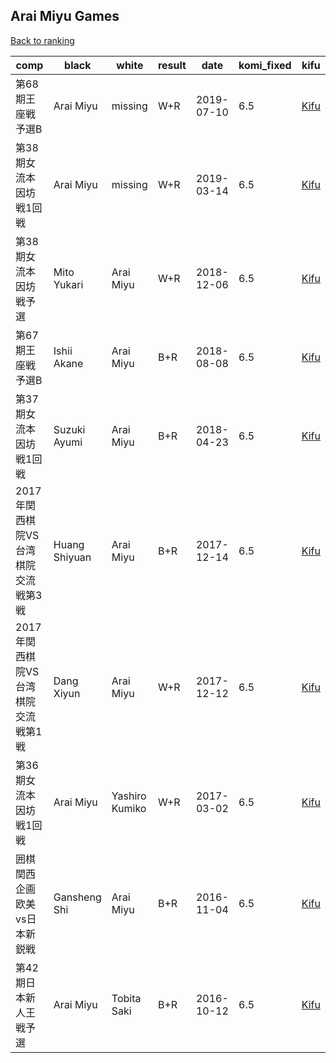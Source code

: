 ## Arai Miyu Games

[Back to ranking](../../index.md)




| **comp** | **black** | **white** | **result** | **date** | **komi_fixed** | **kifu** | 
| --- | --- | --- | --- | --- | --- | --- |
| 第68期王座戦予選B | Arai Miyu | missing | W+R | 2019-07-10 | 6.5 | [Kifu](https://kifudepot.net/kifucontents.php?id=QEXB24qhkhL6Z0REO6vjvg%3D%3D) | 
| 第38期女流本因坊戦1回戦 | Arai Miyu | missing | W+R | 2019-03-14 | 6.5 | [Kifu](https://kifudepot.net/kifucontents.php?id=26lZo3yFLZKK9S9anOf80Q%3D%3D) | 
| 第38期女流本因坊戦予選 | Mito Yukari | Arai Miyu | W+R | 2018-12-06 | 6.5 | [Kifu](https://kifudepot.net/kifucontents.php?id=8TwmOrXixLc6dLbYYnj9JA%3D%3D) | 
| 第67期王座戦予選B | Ishii Akane | Arai Miyu | B+R | 2018-08-08 | 6.5 | [Kifu](https://kifudepot.net/kifucontents.php?id=0WRIBJVDvbQOHPuO9UOcCQ%3D%3D) | 
| 第37期女流本因坊戦1回戦 | Suzuki Ayumi | Arai Miyu | B+R | 2018-04-23 | 6.5 | [Kifu](https://kifudepot.net/kifucontents.php?id=DN%2FL5UR%2Bt209tmydXAfHHQ%3D%3D) | 
| 2017年関西棋院VS台湾棋院交流戦第3戦 | Huang Shiyuan | Arai Miyu | B+R | 2017-12-14 | 6.5 | [Kifu](https://kifudepot.net/kifucontents.php?id=J5D49yYHCOWQejGXaqp1jQ%3D%3D) | 
| 2017年関西棋院VS台湾棋院交流戦第1戦 | Dang Xiyun | Arai Miyu | W+R | 2017-12-12 | 6.5 | [Kifu](https://kifudepot.net/kifucontents.php?id=%2BMqysuVMZNo1Tk1nKFBfpw%3D%3D) | 
| 第36期女流本因坊戦1回戦 | Arai Miyu | Yashiro Kumiko | W+R | 2017-03-02 | 6.5 | [Kifu](https://kifudepot.net/kifucontents.php?id=xDq2xvctnJXAQvvKoJEmfg%3D%3D) | 
| 囲棋関西企画欧美vs日本新鋭戦 | Gansheng Shi | Arai Miyu | B+R | 2016-11-04 | 6.5 | [Kifu](https://kifudepot.net/kifucontents.php?id=xHKdBkXLFtjThQmfSMaJYw%3D%3D) | 
| 第42期日本新人王戦予選 | Arai Miyu | Tobita Saki | B+R | 2016-10-12 | 6.5 | [Kifu](https://kifudepot.net/kifucontents.php?id=UfRo0Uom9dn67GIMMCpPfw%3D%3D) |




